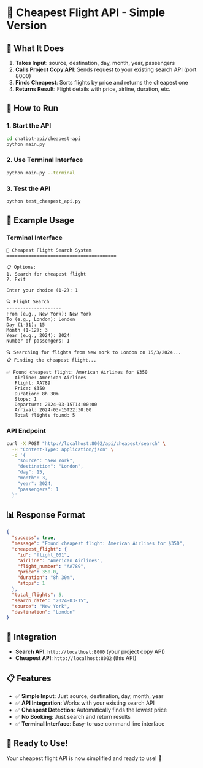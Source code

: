# 🚀 Cheapest Flight API - Simple Version

## 🎯 **What It Does**

1. **Takes Input**: source, destination, day, month, year, passengers
2. **Calls Project Copy API**: Sends request to your existing search API (port 8000)
3. **Finds Cheapest**: Sorts flights by price and returns the cheapest one
4. **Returns Result**: Flight details with price, airline, duration, etc.

## 🚀 **How to Run**

### **1. Start the API**
```bash
cd chatbot-api/cheapest-api
python main.py
```

### **2. Use Terminal Interface**
```bash
python main.py --terminal
```

### **3. Test the API**
```bash
python test_cheapest_api.py
```

## 🎯 **Example Usage**

### **Terminal Interface**
```
🚀 Cheapest Flight Search System
========================================

📋 Options:
1. Search for cheapest flight
2. Exit

Enter your choice (1-2): 1

🔍 Flight Search
--------------------
From (e.g., New York): New York
To (e.g., London): London
Day (1-31): 15
Month (1-12): 3
Year (e.g., 2024): 2024
Number of passengers: 1

🔍 Searching for flights from New York to London on 15/3/2024...
📋 Finding the cheapest flight...

✅ Found cheapest flight: American Airlines for $350
   Airline: American Airlines
   Flight: AA789
   Price: $350
   Duration: 8h 30m
   Stops: 1
   Departure: 2024-03-15T14:00:00
   Arrival: 2024-03-15T22:30:00
   Total flights found: 5
```

### **API Endpoint**
```bash
curl -X POST "http://localhost:8002/api/cheapest/search" \
  -H "Content-Type: application/json" \
  -d '{
    "source": "New York",
    "destination": "London",
    "day": 15,
    "month": 3,
    "year": 2024,
    "passengers": 1
  }'
```

## 📊 **Response Format**
```json
{
  "success": true,
  "message": "Found cheapest flight: American Airlines for $350",
  "cheapest_flight": {
    "id": "flight_001",
    "airline": "American Airlines",
    "flight_number": "AA789",
    "price": 350.0,
    "duration": "8h 30m",
    "stops": 1
  },
  "total_flights": 5,
  "search_date": "2024-03-15",
  "source": "New York",
  "destination": "London"
}
```

## 🔧 **Integration**

- **Search API**: `http://localhost:8000` (your project copy API)
- **Cheapest API**: `http://localhost:8002` (this API)

## 📋 **Features**

- ✅ **Simple Input**: Just source, destination, day, month, year
- ✅ **API Integration**: Works with your existing search API
- ✅ **Cheapest Detection**: Automatically finds the lowest price
- ✅ **No Booking**: Just search and return results
- ✅ **Terminal Interface**: Easy-to-use command line interface

## 🎉 **Ready to Use!**

Your cheapest flight API is now simplified and ready to use! 🚀 